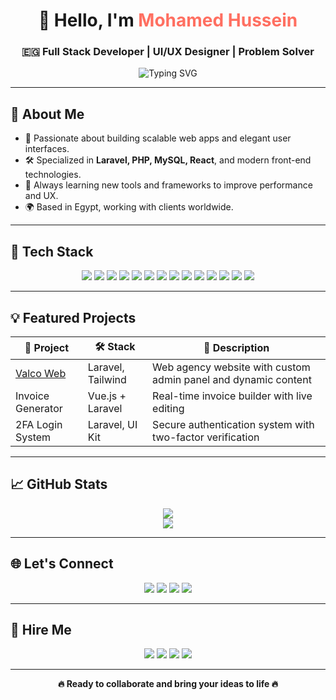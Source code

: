 <h1 align="center">👋 Hello, I'm <span style="color:#FF6F61;">Mohamed Hussein</span></h1>
<h3 align="center">🇪🇬 Full Stack Developer | UI/UX Designer | Problem Solver</h3>

<p align="center">
  <img src="https://readme-typing-svg.herokuapp.com?font=Fira+Code&size=24&pause=1000&center=true&vCenter=true&width=500&lines=Full+Stack+Web+Developer;Creative+UI%2FUX+Designer;Freelancer+%7C+Open+to+Opportunities;Let%27s+Build+Something+Great+Together" alt="Typing SVG" />
</p>

---

## 🚀 About Me

- 🎯 Passionate about building scalable web apps and elegant user interfaces.
- 🛠️ Specialized in **Laravel, PHP, MySQL, React**, and modern front-end technologies.
- 🧩 Always learning new tools and frameworks to improve performance and UX.
- 🌍 Based in Egypt, working with clients worldwide.

---

## 🧰 Tech Stack

<p align="center">
  <!-- Backend & DB -->
  <img src="https://img.shields.io/badge/Laravel-FF2D20?style=for-the-badge&logo=laravel&logoColor=white" />
  <img src="https://img.shields.io/badge/PHP-777BB4?style=for-the-badge&logo=php&logoColor=white" />
  <img src="https://img.shields.io/badge/MySQL-4479A1?style=for-the-badge&logo=mysql&logoColor=white" />

  <!-- Frontend -->
  <img src="https://img.shields.io/badge/React-61DAFB?style=for-the-badge&logo=react&logoColor=black" />
  <img src="https://img.shields.io/badge/JavaScript-F7DF1E?style=for-the-badge&logo=javascript&logoColor=black" />
  <img src="https://img.shields.io/badge/HTML5-E34F26?style=for-the-badge&logo=html5&logoColor=white" />
  <img src="https://img.shields.io/badge/CSS3-1572B6?style=for-the-badge&logo=css3&logoColor=white" />
  <img src="https://img.shields.io/badge/Tailwind_CSS-38B2AC?style=for-the-badge&logo=tailwind-css&logoColor=white" />
  <img src="https://img.shields.io/badge/Bootstrap-7952B3?style=for-the-badge&logo=bootstrap&logoColor=white" />

  <!-- Tools & Design -->
  <img src="https://img.shields.io/badge/Figma-F24E1E?style=for-the-badge&logo=figma&logoColor=white" />
  <img src="https://img.shields.io/badge/Adobe%20XD-FF61F6?style=for-the-badge&logo=adobexd&logoColor=white" />
  <img src="https://img.shields.io/badge/Notion-000000?style=for-the-badge&logo=notion&logoColor=white" />
  <img src="https://img.shields.io/badge/Terminal-3E3E3E?style=for-the-badge&logo=gnubash&logoColor=white" />
  <img src="https://img.shields.io/badge/SEO-4285F4?style=for-the-badge&logo=google&logoColor=white" />
</p>

---

## 💡 Featured Projects

| 🔗 Project | 🛠️ Stack | 🔎 Description |
|-----------|-----------|----------------|
| [Valco Web](https://valcoweb.com/) | Laravel, Tailwind | Web agency website with custom admin panel and dynamic content |
| Invoice Generator | Vue.js + Laravel | Real-time invoice builder with live editing |
| 2FA Login System | Laravel, UI Kit | Secure authentication system with two-factor verification |

---

## 📈 GitHub Stats

<p align="center">
  <img src="https://github-readme-stats.vercel.app/api?username=mohamedhussein&show_icons=true&theme=tokyonight" />
  <br/>
  <img src="https://github-readme-streak-stats.herokuapp.com?user=mohamedhussein&theme=tokyonight" />
</p>

---

## 🌐 Let's Connect

<p align="center">
  <a href="https://www.linkedin.com/in/mohamedhussein08/"><img src="https://img.shields.io/badge/-LinkedIn-0077B5?style=for-the-badge&logo=linkedin&logoColor=white" /></a>
  <a href="https://www.facebook.com/xvalcoz"><img src="https://img.shields.io/badge/-Facebook-1877F2?style=for-the-badge&logo=facebook&logoColor=white" /></a>
  <a href="https://www.instagram.com/_mohamedhusseinn_/"><img src="https://img.shields.io/badge/-Instagram-E4405F?style=for-the-badge&logo=instagram&logoColor=white" /></a>
  <a href="https://valcoweb.com"><img src="https://img.shields.io/badge/-ValcoWeb-000000?style=for-the-badge&logo=google-chrome&logoColor=white" /></a>
</p>

---

## 💼 Hire Me

<p align="center">
  <a href="https://mostaql.com/u/mohamedhussein9"><img src="https://img.shields.io/badge/Mostaql-008CBA?style=for-the-badge&logo=freelancer&logoColor=white" /></a>
  <a href="https://khamsat.com/user/mohamedhussein001"><img src="https://img.shields.io/badge/Khamsat-FEAA2D?style=for-the-badge&logo=freelancer&logoColor=white" /></a>
  <a href="https://www.upwork.com/freelancers/~01b14b2dd2520e8a03"><img src="https://img.shields.io/badge/Upwork-6FDA44?style=for-the-badge&logo=upwork&logoColor=white" /></a>
  <a href="https://nafezly.com/u/mohamedhussein01"><img src="https://img.shields.io/badge/Nafezly-00C7B7?style=for-the-badge&logo=freelancer&logoColor=white" /></a>
</p>

---

<p align="center"><b>🔥 Ready to collaborate and bring your ideas to life 🔥</b></p>
